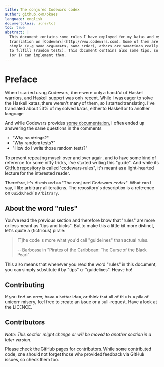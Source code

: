 ```yaml
---
title: The conjured Codewars codex
author: github.com/bkaes
language: english
documentclass: scrartcl
toc: true
abstract: |
  This document contains some rules I have employed for my katas and my
  translation on [Codewars](http://www.codewars.com). Some of them are very
  simple (e.g same arguments, same order), others are sometimes really hard
  to fulfill (random tests). This document contains also some tips, so that you
  (or I) can implement them.
---
```


Preface
=======

When I started using Codewars, there were only a handful of Haskell warriors,
and Haskell support was only recent. While I was eager to solve the Haskell
katas, there weren't many of them, so I started translating. I've translated
about 23% of my solved katas, either to Haskell or to another language.

And while Codewars provides
[some documentation](http://www.codewars.com/docs/kata-creator), I often ended
up answering the same questions in the comments

- "Why no strings?"
- "Why random tests?"
- "How do I write those random tests?"

To prevent repeating myself over and over again, and to have some kind of
reference for some nifty tricks, I've started writing this "guide". And while
its [GitHub repository](https://github.com/bkaes/codewars-rules) is called
"codewars-rules", it's meant as a light-hearted lecture for the interested
reader.

Therefore, it's dismissed as "The conjured Codewars codex". What can I say, I
like arbitrary alliterations. The repository's description is a reference on
`QuickCheck`'s `Arbitrary`.

About the word "rules"
----------------------

You've read the previous section and therefore know that "rules" are more or
less meant as "tips and tricks". But to make this a little bit more distinct,
let's quote a (fictitious) pirate:

> [T]he code is more what you'd call "guidelines" than actual rules.
>
> -- Barbossa in "Pirates of the Caribbean: The Curse of the Black Pearl"

This also means that whenever you read the word "rules" in this document, you
can simply substitute it by "tips" or "guidelines". Heave ho!


Contributing
------------

If you find an error, have a better idea, or think that all of this is a
pile of unicorn misery, feel free to create an issue or a pull-request.
Have a look at the LICENCE.

Contributors
------------
*Note: This section might change or will be moved to another section in a later
version*.

Please check the GitHub pages for contributors. While some contributed code, one
should not forget those who provided feedback via GitHub issues, so check them
too.
